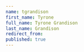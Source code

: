 ```yaml
---
name: tgrandison
first_name: Tyrone
full_name: Tyrone Grandison
last_name: Grandison
redirect_from: 
published: true
---
```


